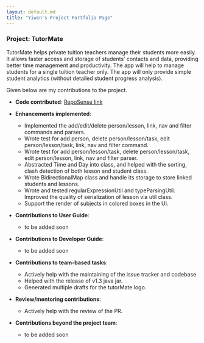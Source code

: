 ```yaml
---
layout: default.md
title: "Yiwen's Project Portfolio Page"
---
```


### Project: TutorMate

TutorMate helps private tuition teachers manage their students more easily. It allows faster access and storage of students’ contacts and data, providing better time management and productivity. The app will help to manage students for a single tuition teacher only. The app will only provide simple student analytics (without detailed student progress analysis).

Given below are my contributions to the project.

* **Code contributed**: [RepoSense link](https://nus-cs2103-ay2324s1.github.io/tp-dashboard/?search=yiwen101&breakdown=true)
   
* **Enhancements implemented**:
   * Implemented the add/edit/delete person/lesson, link, nav and filter commands and parsers.
   * Wrote test for add person, delete person/lesson/task, edit person/lesson/task, link, nav and filter command.
   * Wrote test for add person/lesson/task, delete person/lesson/task, edit person/lesson, link, nav and filter parser.
   * Abstracted Time and Day into class, and helped with the sorting, clash detection of both lesson and student class.
   * Wrote BidirectionalMap class and handle its storage to store linked students and lessons.
   * Wrote and tested regularExpressionUtil and typeParsingUtil. Improved the quality of serialization of lesson via util class.
   * Support the render of subjects in colored boxes in the UI.

* **Contributions to User Guide**:
    * to be added soon

* **Contributions to Developer Guide**:
    * to be added soon

* **Contributions to team-based tasks**:
    * Actively help with the maintaining of the issue tracker and codebase
    * Helped with the release of v1.3 java jar.
    * Generated multiple drafts for the tutorMate logo.

* **Review/mentoring contributions**:
    * Actively help with the review of the PR.

* **Contributions beyond the project team**:
    * to be added soon